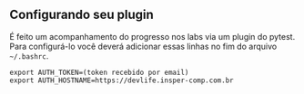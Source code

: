## Configurando seu plugin

É feito um acompanhamento do progresso nos labs via um plugin do pytest. Para configurá-lo você deverá adicionar essas linhas no fim do arquivo `~/.bashrc`.

```
export AUTH_TOKEN=(token recebido por email)
export AUTH_HOSTNAME=https://devlife.insper-comp.com.br
```
